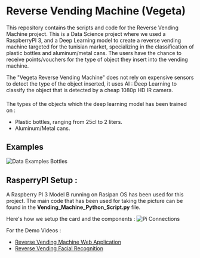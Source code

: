 # Reverse Vending Machine (Vegeta)

This repository contains the scripts and code for the Reverse Vending Machine project. This is a Data Science project where we used a RaspberryPI 3, and a Deep Learning model to create a reverse vending machine targeted for the tunisian market, specializing in the classification of plastic bottles and aluminum/metal cans. The users have the chance to receive points/vouchers for the type of object they insert into the vending machine.



The "Vegeta Reverse Vending Machine" does not rely on expensive sensors to detect the type of the object inserted, it uses AI : Deep Learning to classify the object that is detected by a cheap 1080p HD IR camera.


####
The types of the objects which the deep learning model has been trained on :

* Plastic bottles, ranging from 25cl to 2 liters.
* Aluminum/Metal cans.

####

## Examples
![Data Examples Bottles](https://i.imgur.com/YCAkEfw.png)

## RasperryPI Setup :
A Raspberry PI 3 Model B running on Rasipan OS has been used for this project. The main code that has been used for taking the picture can be found in the __Vending_Machine_Python_Script.py__ file.

Here's how we setup the card and the components :
![Pi Connections](https://i.imgur.com/8yZzEPn.jpg)

For the Demo Videos :
* [Reverse Vending Machine Web Application](https://youtu.be/jWRDSxRbmc8)
* [Reverse Vending Facial Recognition](https://youtu.be/pgryaobff5c)
